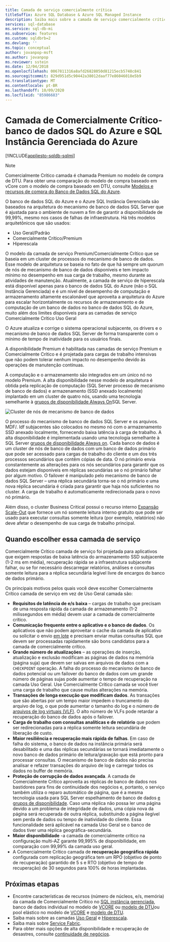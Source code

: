 ```yaml
---
title: Camada de serviço comercialmente crítica
titleSuffix: Azure SQL Database & Azure SQL Managed Instance
description: Saiba mais sobre a camada de serviço comercialmente crítica para o banco de dados SQL do Azure e o Azure SQL Instância Gerenciada.
services: sql-database
ms.service: sql-db-mi
ms.subservice: features
ms.custom: sqldbrb=2
ms.devlang: ''
ms.topic: conceptual
author: jovanpop-msft
ms.author: jovanpop
ms.reviewer: sstein
ms.date: 12/04/2018
ms.openlocfilehash: 0067811316a8afd26828050d81215ecb5748c841
ms.sourcegitcommit: 829d951d5c90442a38012daaf77e86046018e5b9
ms.translationtype: MT
ms.contentlocale: pt-BR
ms.lasthandoff: 10/09/2020
ms.locfileid: "85986683"
---
```

# <a name="business-critical-tier---azure-sql-database-and-azure-sql-managed-instance"></a>Camada de Comercialmente Crítico-banco de dados SQL do Azure e SQL Instância Gerenciada do Azure 
[!INCLUDE[appliesto-sqldb-sqlmi](../includes/appliesto-sqldb-sqlmi.md)]

> [!NOTE]
> Comercialmente Crítico camada é chamada Premium no modelo de compra de DTU. Para obter uma comparação do modelo de compra baseado em vCore com o modelo de compra baseado em DTU, consulte [Modelos e recursos de compra do Banco de Dados SQL do Azure](purchasing-models.md).

O banco de dados SQL do Azure e o Azure SQL Instância Gerenciada são baseados na arquitetura do mecanismo de banco de dados SQL Server que é ajustada para o ambiente de nuvem a fim de garantir a disponibilidade de 99,99%, mesmo nos casos de falhas de infraestrutura. Há três modelos arquitetônicos que são usados:
- Uso Geral/Padrão 
- Comercialmente Crítico/Premium
- Hiperescala

O modelo da camada de serviço Premium/Comercialmente Crítico que se baseia em um cluster de processos do mecanismo de banco de dados. Esse modelo de arquitetura se baseia no fato de que há sempre um quorum de nós de mecanismo de banco de dados disponíveis e tem impacto mínimo no desempenho em sua carga de trabalho, mesmo durante as atividades de manutenção. Atualmente, a camada de serviço de hiperescala está disponível apenas para o banco de dados SQL do Azure (não o SQL Instância Gerenciada) e é um nível de desempenho de computação e armazenamento altamente escalonável que aproveita a arquitetura do Azure para escalar horizontalmente os recursos de armazenamento e de computação de um banco de dados no banco de dados SQL do Azure, muito além dos limites disponíveis para as camadas de serviço Comercialmente Crítico Uso Geral

O Azure atualiza e corrige o sistema operacional subjacente, os drivers e o mecanismo de banco de dados SQL Server de forma transparente com o mínimo de tempo de inatividade para os usuários finais. 

A disponibilidade Premium é habilitada nas camadas de serviço Premium e Comercialmente Crítico e é projetada para cargas de trabalho intensivas que não podem tolerar nenhum impacto no desempenho devido às operações de manutenção contínuas.

A computação e o armazenamento são integrados em um único nó no modelo Premium. A alta disponibilidade nesse modelo de arquitetura é obtida pela replicação de computação (SQL Server processo de mecanismo de banco de dados) e armazenamento (SSD anexado localmente) implantado em um cluster de quatro nós, usando uma tecnologia semelhante à [grupos de disponibilidade Always On](https://docs.microsoft.com/sql/database-engine/availability-groups/windows/overview-of-always-on-availability-groups-sql-server)SQL Server.

![Cluster de nós de mecanismo de banco de dados](./media/service-tier-business-critical/business-critical-service-tier.png)

O processo do mecanismo de banco de dados SQL Server e os arquivos. MDF/. ldf subjacentes são colocados no mesmo nó com o armazenamento SSD anexado localmente, fornecendo baixa latência à carga de trabalho. A alta disponibilidade é implementada usando uma tecnologia semelhante à SQL Server [grupos de disponibilidade Always on](https://docs.microsoft.com/sql/database-engine/availability-groups/windows/overview-of-always-on-availability-groups-sql-server). Cada banco de dados é um cluster de nós de banco de dados com um banco de dados primário que pode ser acessado para cargas de trabalho do cliente e um dos três processos secundários que contêm cópias de data. O nó primário envia constantemente as alterações para os nós secundários para garantir que os dados estejam disponíveis em réplicas secundárias se o nó primário falhar por algum motivo. O failover é manipulado pelo mecanismo de banco de dados SQL Server – uma réplica secundária torna-se o nó primário e uma nova réplica secundária é criada para garantir que haja nós suficientes no cluster. A carga de trabalho é automaticamente redirecionada para o novo nó primário.

Além disso, o cluster Business Critical possui o recurso interno [Expansão Scale-Out](read-scale-out.md) que fornece um nó somente leitura interno gratuito que pode ser usado para executar consultas somente leitura (por exemplo, relatórios) não deve afetar o desempenho de sua carga de trabalho principal.

## <a name="when-to-choose-this-service-tier"></a>Quando escolher essa camada de serviço

Comercialmente Crítico camada de serviço foi projetada para aplicativos que exigem respostas de baixa latência do armazenamento SSD subjacente (1-2 ms em média), recuperação rápida se a infraestrutura subjacente falhar, ou se for necessário descarregar relatórios, análises e consultas somente leitura para a réplica secundária legível livre de encargos do banco de dados primário.

Os principais motivos pelos quais você deve escolher Comercialmente Crítico camada de serviço em vez de Uso Geral camada são:
-   **Requisitos de latência de e/s baixa** – cargas de trabalho que precisam de uma resposta rápida da camada de armazenamento (1-2 milissegundos em média) devem usar a camada de comercialmente crítico. 
-   **Comunicação frequente entre o aplicativo e o banco de dados**. Os aplicativos que não podem aproveitar o cache da camada de aplicativo ou solicitar o envio [em lote](../performance-improve-use-batching.md) e precisam enviar muitas consultas SQL que devem ser processadas rapidamente são bons candidatos para a camada de comercialmente crítico.
-   **Grande número de atualizações** – as operações de inserção, atualização e exclusão modificam as páginas de dados na memória (página suja) que devem ser salvas em arquivos de dados com a `CHECKPOINT` operação. A falha do processo do mecanismo de banco de dados potencial ou um failover do banco de dados com um grande número de páginas sujas pode aumentar o tempo de recuperação na camada Uso Geral. Use Comercialmente Crítico camada se você tiver uma carga de trabalho que cause muitas alterações na memória. 
-   **Transações de longa execução que modificam dados**. As transações que são abertas por um tempo maior impedem o truncamento do arquivo de log, o que pode aumentar o tamanho do log e o número de [arquivos de log virtuais (VLF)](https://docs.microsoft.com/sql/relational-databases/sql-server-transaction-log-architecture-and-management-guide#physical_arch). O alto número de VLFs pode retardar a recuperação do banco de dados após o failover.
-   **Carga de trabalho com consultas analíticas e de relatório** que podem ser redirecionadas para a réplica somente leitura secundária de liberação de custo.
- **Maior resiliência e recuperação mais rápida de falhas**. Em caso de falha do sistema, o banco de dados na instância primária será desabilitado e uma das réplicas secundárias se tornará imediatamente o novo banco de dados primário de leitura/gravação que está pronto para processar consultas. O mecanismo de banco de dados não precisa analisar e refazer transações do arquivo de log e carregar todos os dados no buffer de memória.
- **Proteção de corrupção de dados avançada**. A camada de Comercialmente Crítico aproveita as réplicas de banco de dados nos bastidores para fins de continuidade dos negócios e, portanto, o serviço também utiliza o reparo automático de página, que é a mesma tecnologia usada para SQL Server espelhamento de banco de dados [e grupos de disponibilidade](https://docs.microsoft.com/sql/sql-server/failover-clusters/automatic-page-repair-availability-groups-database-mirroring). Caso uma réplica não possa ler uma página devido a um problema de integridade de dados, uma cópia nova da página será recuperada de outra réplica, substituindo a página ilegível sem perda de dados ou tempo de inatividade do cliente. Essa funcionalidade será aplicável na camada Uso Geral se o banco de dados tiver uma réplica geográfica-secundária.
- **Maior disponibilidade** -a camada de comercialmente crítico na configuração multi-AZ garante 99,995% de disponibilidade, em comparação com 99,99% da camada uso geral.
- A Comercialmente Crítico camada de **recuperação geográfica rápida** configurada com replicação geográfica tem um RPO (objetivo de ponto de recuperação) garantido de 5 s e RTO (objetivo de tempo de recuperação) de 30 segundos para 100% de horas implantadas.

## <a name="next-steps"></a>Próximas etapas

- Encontre características de recursos (número de núcleos, e/s, memória) da camada de Comercialmente Crítico no [SQL instância gerenciada](../managed-instance/resource-limits.md#service-tier-characteristics), banco de dados individual no modelo de [VCORE](resource-limits-vcore-single-databases.md#business-critical---provisioned-compute---gen4) ou [modelo de DTU](resource-limits-dtu-single-databases.md#premium-service-tier)ou pool elástico no modelo de [VCORE](resource-limits-vcore-elastic-pools.md#business-critical---provisioned-compute---gen4) e [modelo de DTU](resource-limits-dtu-elastic-pools.md#premium-elastic-pool-limits).
- Saiba mais sobre as camadas [Uso Geral](service-tier-general-purpose.md) e [Hiperescala](service-tier-hyperscale.md).
- Saiba mais sobre [Service Fabric](../../service-fabric/service-fabric-overview.md).
- Para obter mais opções de alta disponibilidade e recuperação de desastres, consulte [continuidade de negócios](business-continuity-high-availability-disaster-recover-hadr-overview.md).
